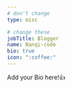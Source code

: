 ```yaml
---
# don't change
type: misc

# change these
jobTitle: Blogger
name: Nanqi-code
bio: true
icon: ":coffee:"
---
```


Add your Bio here!:+1: